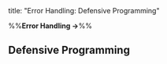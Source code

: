 <frontmatter>
title: "Error Handling: Defensive Programming"
</frontmatter>

<link rel="stylesheet" href="{{baseUrl}}/css/textbook.css">

<div class="website-content" id="all">

%%**Error Handling →**%%

## Defensive Programming

<div id="main">

<include src="what/embed.md" boilerplate  />
<include src="compulsoryAssociations/embed.md" boilerplate  />
<include src="1to1Associations/embed.md" boilerplate  />
<include src="referentialIntegrity/embed.md" boilerplate  />
<include src="when/embed.md" boilerplate  />

</div>

</div>
